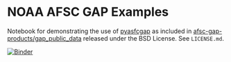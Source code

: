 NOAA AFSC GAP Examples
==================================
Notebook for demonstrating the use of [pyasfcgap]() as included in [afsc-gap-products/gap_public_data]() released under the BSD License. See `LICENSE.md`.

[![Binder](https://mybinder.org/badge_logo.svg)](https://mybinder.org/v2/gh/SchmidtDSE/noaa-afsc-gap-examples.git/main)
